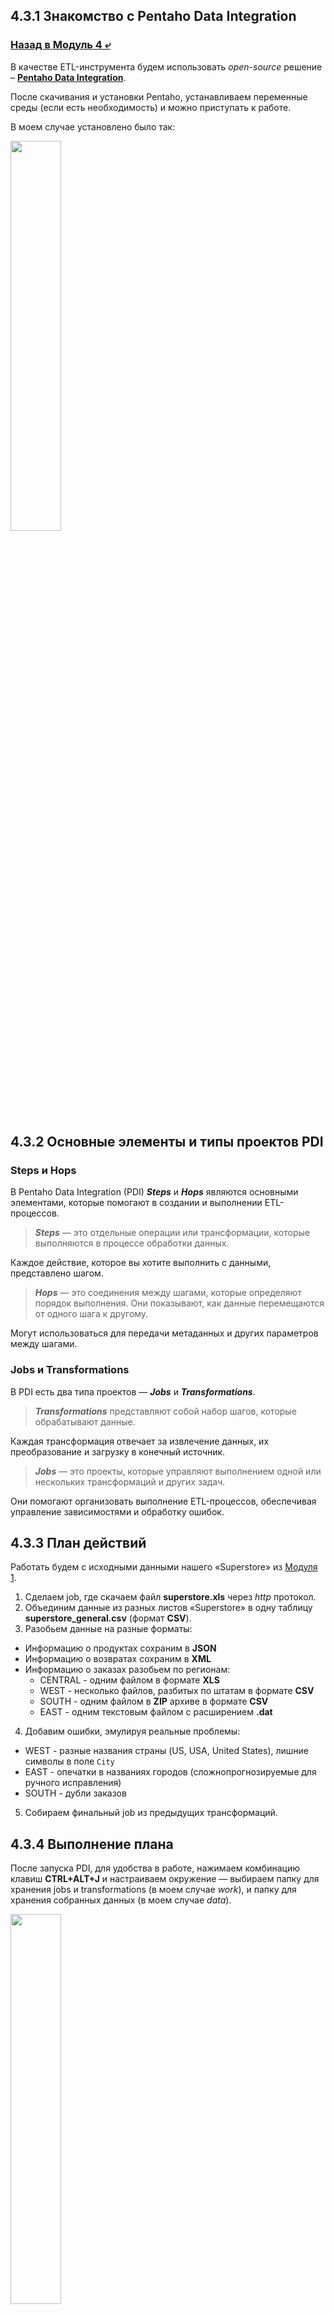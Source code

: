 ## 4.3.1 Знакомство с Pentaho Data Integration

### [Назад в Модуль 4 ⤶](/data/Module4/readme.md)

В качестве ETL-инструмента будем использовать _open-source_ решение –
**[Pentaho Data Integration](https://community.pentaho.com/home)**. 

После скачивания и установки Pentaho, устанавливаем переменные среды (если есть необходимость) и можно приступать 
к работе.

В моем случае установлено было так:

<img src="/data/Module4/img/environment.png" width="40%">

## 4.3.2 Основные элементы и типы проектов PDI
### Steps и Hops
В Pentaho Data Integration (PDI) ***Steps*** и ***Hops*** являются основными элементами, которые помогают в создании 
и выполнении ETL-процессов.

> ***Steps*** — это отдельные операции или трансформации, которые выполняются в процессе обработки данных.

Каждое действие, которое вы хотите выполнить с данными, представлено шагом.

> ***Hops*** — это соединения между шагами, которые определяют порядок выполнения. Они показывают, как данные 
> перемещаются от одного шага к другому.

Могут использоваться для передачи метаданных и других параметров между шагами.

### Jobs и Transformations
В PDI есть два типа проектов — ***Jobs*** и ***Transformations***.

> ***Transformations*** представляют собой набор шагов, которые обрабатывают данные.

Каждая трансформация отвечает за извлечение данных, их преобразование и загрузку в конечный источник.

> ***Jobs*** — это проекты, которые управляют выполнением одной или нескольких трансформаций и других задач. 

Они помогают организовать выполнение ETL-процессов, обеспечивая управление зависимостями и обработку ошибок.

## 4.3.3 План действий
Работать будем с исходными данными нашего «Superstore» из 
[Модуля 1](https://github.com/adrianhel/datalearn/blob/main/data/Module1/readme.md).
1. Сделаем job, где скачаем файл **superstore.xls** через _http_ протокол.
2. Объединим данные из разных листов «Superstore» в одну таблицу **superstore_general.csv** (формат **CSV**).
3. Разобьем данные на разные форматы:
- Информацию о продуктах сохраним в **JSON**
- Информацию о возвратах сохраним в **XML**
- Информацию о заказах разобьем по регионам:
    - CENTRAL - одним файлом в формате **XLS**
    - WEST - несколько файлов, разбитых по штатам в формате **CSV**
    - SOUTH - одним файлом в **ZIP** архиве в формате **CSV**
    - EAST - одним текстовым файлом с расширением **.dat**
4. Добавим ошибки, эмулируя реальные проблемы:
- WEST - разные названия страны (US, USA, United States), лишние символы в поле `City`
- EAST - опечатки в названиях городов (сложнопрогнозируемые для ручного исправления)
- SOUTH - дубли заказов
5. Собираем финальный job из предыдущих трансформаций.

## 4.3.4 Выполнение плана
После запуска PDI, для удобства в работе, нажимаем комбинацию клавиш **CTRL+ALT+J** и настраиваем окружение — 
выбираем папку для хранения jobs и transformations (в моем случае _work_), и папку для хранения собранных данных 
(в моем случае _data_).

<img src="/data/Module4/img/envi_var.png" width="40%">

Приступаем к выполнению.
1. [Job для скачивания исходного файла Superstore](/data/Module4/data/pentaho/job_download_superstore.kjb)

<img src="/data/Module4/img/job_download.png" width="40%">

2. [Transformation для создания Superstore general](/data/Module4/data/pentaho/transformation_general.ktr)

<img src="/data/Module4/img/transform_general.png" width="70%">

_Метрики_

<img src="/data/Module4/img/general_metrics.png" width="80%">

3. [Transformation для разбиения Superstore general](/data/Module4/data/pentaho/transformation_general_split.ktr)

<img src="/data/Module4/img/transform_general_split.png" width="100%">

_Метрики_

<img src="/data/Module4/img/split_metrics.png" width="90%">

4. [Transformation для добавления ошибок](/data/Module4/data/pentaho/transformation_add_errors.ktr)

<img src="/data/Module4/img/transform_add_errors.png" width="80%">

_Метрики_

<img src="/data/Module4/img/errors_metrics.png" width="90%">

5. [Финальный job со всеми трансформациями](/data/Module4/data/pentaho/job_final.kjb)

<img src="/data/Module4/img/job_final.png" width="75%">

## 4.3.5 Пишем скрипт для запуска нашего job'a
Открываем текстовый редактор. Сначала указываем путь до Kitchen.bat, а потом путь до нашего финального job'а. 
Не забываем сменить расширение файла на **.bat** 

```bash
"E:\...\Pentaho\design-tools\data-integration\Kitchen.bat" /file:"E:\...\work\job_final.kjb" /level:Basic
```
У меня скрипт получился вот [таким](/data/Module4/data/pentaho/job_final.bat). 

### 4.3.6 Запускаем скрипт через Планировщик заданий (Windows Task Scheduler)
Запускаем _Планировщик заданий Windows_ и создаем Задачу для запуска нашего job'а.

<img src="/data/Module4/img/scheduler.png" width="60%">

После запуска job отработал и в папке назначения появились все ожидаемые файлы.

<img src="/data/Module4/img/job_result.png" width="30%">